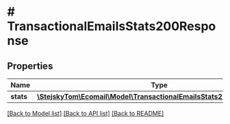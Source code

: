 # # TransactionalEmailsStats200Response

## Properties

Name | Type | Description | Notes
------------ | ------------- | ------------- | -------------
**stats** | [**\StejskyTom\Ecomail\Model\TransactionalEmailsStats200ResponseStats**](TransactionalEmailsStats200ResponseStats.md) |  | [optional]

[[Back to Model list]](../../README.md#models) [[Back to API list]](../../README.md#endpoints) [[Back to README]](../../README.md)
